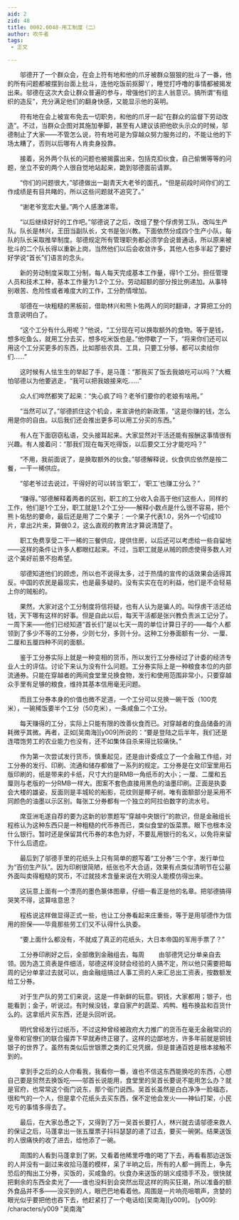 ```yaml
---
aid: 2
zid: 48
title: 0002.0048-用工制度（二）
author: 吹牛者
tags: 
 - 正文

---
```




　　邬德开了一个群众会，在会上符有地和他的爪牙被群众狠狠的批斗了一番，他的所有问题都被摆到台面上批斗，连他吃饭前抠脚丫，睡觉打呼噜的事情都被揭发出来。邬德在这次大会让群众普遍的参与，增强他们的主人翁意识。搞所谓“有组织的造反”，充分满足他们的翻身快感，又能显示他的英明。

　　符有地在会上被宣布免去一切职务，和他的爪牙一起“在群众的监督下劳动改造”。不过，当群众企图对其施加拳脚，甚至有人建议该把他砍头示众的时候，邬德制止了大家——不管怎么说，符有地可是为穿越众努力服务过的，不能让他的下场太糟了，否则以后哪有人肯卖身投靠。

　　接着，另外两个队长的问题也被揭露出来，包括克扣伙食，自己偷懒等等的问题，坐立不安的两个人很自觉地站起来，跪到邬德面前请罪。

　　“你们的问题很大，”邬德做出一副青天大老爷的面孔，“但是前段时间你们的工作成绩是有目共睹的，所以这些问题就不追究了。”

　　“谢老爷宽宏大量。”两个人感激涕零。

　　“以后继续好好的工作吧。”邬德说了之后，改组了整个俘虏劳工队，改叫生产队。队长是林兴，王田当副队长，文书是张兴教。下面依然分成四个生产小队，每队的队长采取推举制度。邬德规定所有管理职务都必须学会说普通话，所以原来被批斗的二个队长得以重新上岗，当然他们以后会收敛许多，其他人也多半起了要好好学说“首长”们语言的念头。

　　新的劳动制度采取工分制，每人每天完成基本工作量，得1个工分。担任管理人员和技术工种，基本工作量为1.2个工分。劳动超额的部分按比例递加。从事特别艰苦、危险性或者难度大的工作，工分酌情增加。

　　邬德在一块粗糙的黑板前，借助林兴和熊卜佑两人的同时翻译，才算把工分的含意说明白了。

　　“这个工分有什么用呢？”他说，“工分现在可以换取额外的食物。等于是钱，想多吃鱼么，就用工分去买，想多吃米饭也是。”他停歇了一下，“将来你们还可以用这个工分买更多的东西，比如那些农具、工具，只要工分够，都可以卖给你们……”

　　这时候有人怯生生的举起了手，是马蓬：“那我买了饭去我娘吃可以吗？”大概怕邬德以为他要逃走，“我可以把我娘接来吃……”

　　众人们哗然都笑了起来：“失心疯了吗？老爷们要你的老娘有啥用。”

　　“当然可以了。”邬德抓住这个机会，来宣讲他的新政策，“这是你赚的钱，怎么用是你的自由。以后我们还会推出更多可以用工分买的东西。”

　　有人在下面窃窃私语，交头接耳起来。大家显然对干活还能有报酬这事情很有兴趣。有人接着问：“那我们现在每天吃得饭，以后要交工分才能吃吗？”

　　“不用，我前面说了，是换取额外的伙食。”邬德解释说，伙食供应依然是按二餐，一干一稀供应。

　　“邬老爷过去说过，干得好的可以转当‘职工’，‘职工’也赚工分么？”

　　“赚得。”邬德解释着两者的区别，职工的工分收入会高于他们这些人，同样的工作，他们是1个工分，职工就是1.2个工分——解释小数点是什么很不容易，把个熊卜佑愁的要命，最后还是用了二个果子：一个果子代表1.0，另外一个切成10片，拿出2片来，算做0.2，这么直观的教育法才算说清楚了。

　　职工免费享受二干一稀的三餐供应，提供住房，以后还可以考虑给一些自留地——这样的条件让许多人都眼红起来。不过，当职工就是从贼的顾虑使得多数人对这个美好前景不抱希望。

　　邬德知道他们的顾虑，所以也不说得太多，过于热情的宣传的话效果会适得其反。中国的农民是最现实，也是最多疑的。没有实实在在的利益，他们是不会轻易上你的贼船的。

　　果然，大家对这个工分制度将信将疑，也有人认为是骗人的。叫俘虏干活还给钱，天下哪有这样的好事。但是自此以后，每天干活都是张兴教负责派工记分了。一周下来——他们已经知道“首长们”是以七天一周的单位计算日子的——每个人都领到了多少不等的工分券，少则七分，多则十分。这种工分券面额有一分、一厘、二厘和五厘四种不同的面额。

　　鉴于工分券实际上就是一种变相的货币，所以发行工分券经过了计委的经济专业人士的评估。讨论下来认为没有什么问题。工分券实际上是一种粮食本位的内部流通券。只能在穿越者的两间食堂里兑换食物，发行和使用范围非常小，只要穿越众手里有足够的粮食，维持其基本信用毫无问题。

　　而且工分券本身的价值也微不足道，一个工分可以兑换一碗干饭（100克米），一碗稀饭要半个工分（50克米），一条咸鱼二个工分。

　　每天赚得的工分，实际上只能有限的改善伙食而已。对穿越者的食品储备的消耗微乎其微。再者，正如[吴南海][y009]所说的：“要是登陆之后半年，我们还是连喂饱劳工的农业能力也没有，还不如集体自杀来得比较痛快。”

　　作为第一次尝试发行货币，慎重起见，还是由计委成立了一个金融工作组，对工分券的发行、印刷、流通和储存都做了一系列的规定。工分券是在文印室里用石版印刷的，纸是带来的卡纸，尺寸大约是RMB一角纸币的大小；一厘、二厘和五厘则与老版的一分RMB一样大。图案不套色直接用黑色的油墨印刷。正面是执委会大楼的雄姿，反面则是丰城轮的船影，花纹则是椰子树。唯有面额部分是采用不同颜色的油墨以示区别。每张工分券都有一个独立的阿拉伯数字的流水号。

　　席亚洲毛遂自荐的要为这新的钞票题写“穿越中央银行”的款识，但是金融组长程栋认为这种东西只是一种粗糙的代币券而已，类似食堂的饭菜票。眼下也根本没什么银行。暂时还是保留其代币券的本色为好，不要乱用银行的名义，以免将来留下什么后遗症。

　　最后到了邬德手里的花纸头上只有简单的题写着“工分券”三个字，发行单位为“百仞生产队”。因为印刷很简陋，纸张也不大合适，效果有点类似清明节在公墓外面叫卖得粗糙的冥币，不过就技术含量来说在大明没人能模仿得出来。

　　这玩意上面有一个漂亮的墨色篆体图章，仔细一看正是他的名章。把邬德搞得哭笑不得，这算啥意思？

　　程栋说这样做显得正式一些，也让工分券看起来庄重些，等于是用邬德作为信用的担保——毕竟那些劳工们又不认得什么执委。

　　“要上面什么都没有，不就成了真正的花纸头，大日本帝国的军用手票了？”

　　工分券印刷好之后，全部缴到金融组去，每周
　　由邬德凭记分单亲自去领。因为造工资表是件细活，邬德这样没财会经验的人搞不定，所以他只需要把每周的记分单拿过去就可以，由金融组搞过人事工资的人来汇总出工资表，按数额发给工分券。

　　对于生产队的劳工们来说，这是一件新鲜的玩意。铜钱，大家都用；银子，也能看到；金子，听说过。有时候没钱，拿自家产的蔬菜、鸡鸭、粗布换盐和百货什么的。这拿纸片买东西，还是头回听说。

　　明代曾经发行过纸币，不过这种曾经被政府大力推广的货币在毫无金融常识的皇帝和官僚们的联合撮弄下早就寿终正寝了。这样的边鄙地方，许多年前就是铜钱银子的世界了。虽然有类似后世银票之类的汇兑凭据，但是普通百姓是根本接触不到的。

　　拿到手之后的众人你看我，我看你一番，谁也不信这东西能换吃的东西，心想自己要是贸然去换饭吃——邬首长说能用，食堂里的吴首长要说不能用怎么办？就是官府，也常常这个衙门说东，那个衙门说西。吴首长虽然是白白净净一脸福态，很和气的一个人，但是拿个花纸头去买东西，保不定他会发火——神仙打架，小民吃亏的事情多得去了。

　　最后，在大家怂恿之下，又得到了万一吴首长要打人，林兴就去请邬德来救人的保证之后，马蓬拿出一张五厘票子抖抖瑟瑟的递了过去，要买一碗粥。结果送饭的人很痛快的收了进去，给他添了一碗。

　　周围的人看到马蓬拿到了粥，又看着他稀里呼噜的喝了下去，再看看那边送饭的人并没有一副过来收拾马蓬的模样，呆了半晌之后，所有的人都一拥而上，争先恐后的掏出工分券，买饭的，买咸鱼的。伙食办来送饭的胡义成措手不及，很快就把剩余的东西全卖光了——谁也没料到会突然出现这样的购买狂潮，所以准备的额外食品并不多——没买到的人，眼巴巴地看着他。周围是一片响亮咀嚼声，贪婪的眼光似乎要把他也吞下去，他赶紧打了一个电话给[吴南海][y009]。
[y009]: /characters/y009 "吴南海"


